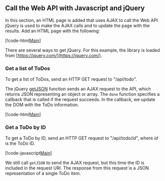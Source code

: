 ## Call the Web API with Javascript and jQuery

In this section, an HTML page is added that uses AJAX to call the Web API. jQuery is used to make the AJAX calls and to update the page with the results. Add an HTML page with the following:

[!code-html[Main](samples/sample3.html)]

There are several ways to get jQuery. For this example, the library is loaded from [https://jquery.com/](https://jquery.com/).

### Get a list of ToDos

To get a list of ToDos, send an HTTP GET request to &quot;/api/todo&quot;.

The jQuery [getJSON](https://api.jquery.com/jQuery.getJSON/) function sends an AJAX request to the API, which returns JSON representing an object or array. The `done` function specifies a callback that is called if the request succeeds. In the callback, we update the DOM with the ToDo information.

[!code-html[Main](samples/sample4.html)]

### Get a ToDo by ID

To get a ToDo by ID, send an HTTP GET request to &quot;/api/todo/*id*&quot;, where *id* is the ToDo ID.

[!code-javascript[Main](samples/sample5.js)]

We still call `getJSON` to send the AJAX request, but this time the ID is included in the request URI. The response from this request is a JSON representation of a single ToDo item.
